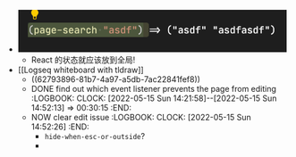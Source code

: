 - ![image.png](../assets/image_1652579923712_0.png)
	- React 的状态就应该放到全局!
- [[Logseq whiteboard with tldraw]]
	- ((62793896-81b7-4a97-a5db-7ac22841fef8))
	- DONE find out which event listener prevents the page from editing
	  :LOGBOOK:
	  CLOCK: [2022-05-15 Sun 14:21:58]--[2022-05-15 Sun 14:52:13] =>  00:30:15
	  :END:
	- NOW clear edit issue
	  :LOGBOOK:
	  CLOCK: [2022-05-15 Sun 14:52:26]
	  :END:
		- `hide-when-esc-or-outside`?
		-